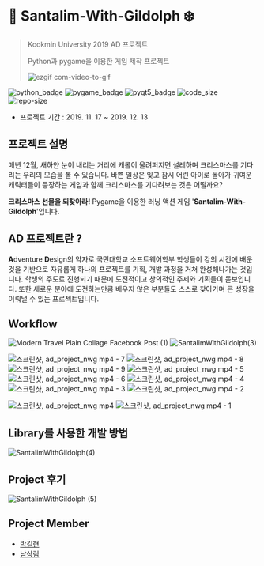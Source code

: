 # :santa: Santalim-With-Gildolph :snowflake:
>
> Kookmin University 2019 AD 프로젝트
>
> Python과 pygame을 이용한 게임 제작 프로젝트
>
>![ezgif com-video-to-gif](https://user-images.githubusercontent.com/56578913/75603982-709e0100-5b17-11ea-8487-5cf20ac90cfb.gif)


![python_badge](https://img.shields.io/badge/python-3.7-blue?logo=Python)
![pygame_badge](https://img.shields.io/badge/pygame-1.9.6-green)
![pyqt5_badge](https://img.shields.io/badge/pyqt5-5.13.0-green)
![code_size](https://img.shields.io/github/languages/code-size/ureChanger/Santalim-With-Gildolph)
![repo-size](https://img.shields.io/github/repo-size/ureChanger/Santalim-With-Gildolph)

* 프로젝트 기간 : 2019. 11. 17 ~ 2019. 12. 13


## 프로젝트 설명
매년 12월, 새하얀 눈이 내리는 거리에 캐롤이 울려퍼지면 설레하며 크리스마스를 기다리는 우리의 모습을 볼 수 있습니다. 바쁜 일상은 잊고 잠시 어린 아이로 돌아가 귀여운 캐릭터들이 등장하는 게임과 함께 크리스마스를 기다려보는 것은 어떨까요?

**크리스마스 선물을 되찾아라!** Pygame을 이용한 러닝 액션 게임 '**Santalim-With-Gildolph**'입니다. 

## AD 프로젝트란 ?
**A**dventure **D**esign의 약자로 국민대학교 소프트웨어학부 학생들이 강의 시간에 배운 것을 기반으로 자유롭게 하나의 프로젝트를 기획, 개발 과정을 거쳐 완성해나가는 것입니다. 학생의 주도로 진행되기 때문에 도전적이고 창의적인 주제와 기획들이 돋보입니다. 또한 새로운 분야에 도전하는만큼 배우지 않은 부분들도 스스로 찾아가며 큰 성장을 이뤄낼 수 있는 프로젝트입니다.

## Workflow
![Modern Travel Plain Collage Facebook Post (1)](https://user-images.githubusercontent.com/56578913/75605336-2a4f9e80-5b25-11ea-88e2-d750de142c9a.png)
![SantalimWithGildolph(3)](https://user-images.githubusercontent.com/56578913/75602377-dedac780-5b07-11ea-9cc4-e698355ff4d9.jpg)

![스크린샷, ad_project_nwg mp4 - 7](https://user-images.githubusercontent.com/56578913/75604209-cbd0f300-5b19-11ea-8eb5-5c05fb891f05.png)
![스크린샷, ad_project_nwg mp4 - 8](https://user-images.githubusercontent.com/56578913/75604210-cecbe380-5b19-11ea-96a6-4c9a59e65f04.png)
![스크린샷, ad_project_nwg mp4 - 9](https://user-images.githubusercontent.com/56578913/75604212-d12e3d80-5b19-11ea-82fe-75f0d856c3ef.png)
![스크린샷, ad_project_nwg mp4 - 5](https://user-images.githubusercontent.com/56578913/75604214-d3909780-5b19-11ea-9ab4-1413975341b2.png)
![스크린샷, ad_project_nwg mp4 - 6](https://user-images.githubusercontent.com/56578913/75604215-d5f2f180-5b19-11ea-9323-8a65b4a6db78.png)
![스크린샷, ad_project_nwg mp4 - 4](https://user-images.githubusercontent.com/56578913/75604216-d8ede200-5b19-11ea-8965-e07ce7244191.png)
![스크린샷, ad_project_nwg mp4 - 3](https://user-images.githubusercontent.com/56578913/75604219-dd19ff80-5b19-11ea-8fea-f89ad8c96b32.png)
![스크린샷, ad_project_nwg mp4 - 2](https://user-images.githubusercontent.com/56578913/75604221-e014f000-5b19-11ea-8cef-740feeb90f45.png)

![스크린샷, ad_project_nwg mp4](https://user-images.githubusercontent.com/56578913/75604222-e2774a00-5b19-11ea-9b44-9fde0a443ea1.png)
![스크린샷, ad_project_nwg mp4 - 1](https://user-images.githubusercontent.com/56578913/75604224-e4410d80-5b19-11ea-97ee-99fb3a1094df.png)


## Library를 사용한 개발 방법
![SantalimWithGildolph(4)](https://user-images.githubusercontent.com/56578913/75602381-e1d5b800-5b07-11ea-9a30-6acb1930fc95.jpg)

## Project 후기
![SantalimWithGildolph (5)](https://user-images.githubusercontent.com/56578913/75602382-e39f7b80-5b07-11ea-9d9a-c15fb7706f54.jpg)

## Project Member
- [박길현](https://github.com/ureChanger)
- [남상림](https://github.com/sanglim00)
